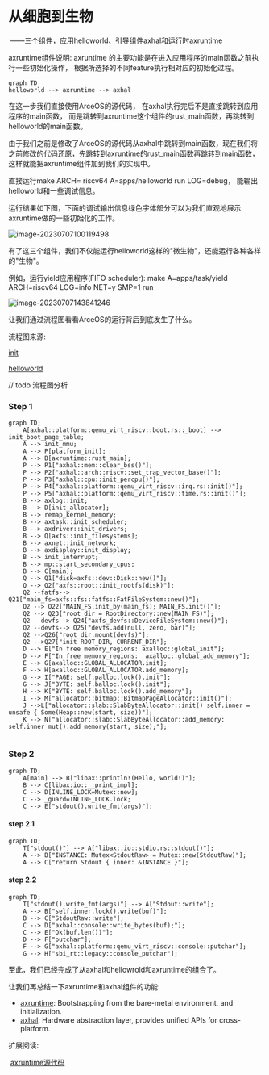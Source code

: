 # 从细胞到生物 

​	 ——三个组件，应⽤helloworld、引导组件axhal和运⾏时axruntime

axruntime组件说明: axruntime 的主要功能是在进入应用程序的main函数之前执行一些初始化操作， 根据所选择的不同feature执行相对应的初始化过程。 

```mermaid
graph TD
helloworld --> axruntime --> axhal
```

在这一步我们直接使用ArceOS的源代码， 在axhal执行完后不是直接跳转到应用程序的main函数， 而是跳转到axruntime这个组件的rust_main函数，再跳转到helloworld的main函数。

由于我们之前是修改了ArceOS的源代码从axhal中跳转到main函数，现在我们将之前修改的代码还原，先跳转到axruntime的rust_main函数再跳转到main函数，这样就能把axruntime组件加到我们的实现中。

直接运行make ARCH= riscv64 A=apps/helloworld run LOG=debug， 能输出helloworld和一些调试信息。

运行结果如下图，下面的调试输出信息绿色字体部分可以为我们直观地展示axruntime做的一些初始化的工作。

![image-20230707100119498](https://s2.loli.net/2023/07/07/5j7mDSt3oNqMHyd.png)

有了这三个组件，我们不仅能运行helloworld这样的"微生物"，还能运行各种各样的"生物"。

例如，运行yield应用程序(FIFO scheduler): make A=apps/task/yield ARCH=riscv64 LOG=info NET=y SMP=1 run

![image-20230707143841246](https://s2.loli.net/2023/07/07/OgBFrv8T1bmjEnG.png)

让我们通过流程图看看ArceOS的运行背后到底发生了什么。

流程图来源: 

[init](https://github.com/rcore-os/arceos/blob/main/doc/init.md)

[helloworld](https://github.com/rcore-os/arceos/blob/main/doc/apps_helloworld.md)



// todo 流程图分析



### Step 1

```mermaid
graph TD;
    A[axhal::platform::qemu_virt_riscv::boot.rs::_boot] --> init_boot_page_table;
    A --> init_mmu;
    A --> P[platform_init];
    A --> B[axruntime::rust_main];
    P --> P1["axhal::mem::clear_bss()"];
    P --> P2["axhal::arch::riscv::set_trap_vector_base()"];
    P --> P3["axhal::cpu::init_percpu()"];
    P --> P4["axhal::platform::qemu_virt_riscv::irq.rs::init()"];
    P --> P5["axhal::platform::qemu_virt_riscv::time.rs::init()"];
    B --> axlog::init;
    B --> D[init_allocator];
    B --> remap_kernel_memory;
    B --> axtask::init_scheduler;
    B --> axdriver::init_drivers;
    B --> Q[axfs::init_filesystems];
    B --> axnet::init_network;
    B --> axdisplay::init_display;
    B --> init_interrupt;
    B --> mp::start_secondary_cpus;
    B --> C[main];
    Q --> Q1["disk=axfs::dev::Disk::new()"];
    Q --> Q2["axfs::root::init_rootfs(disk)"];
    Q2 --fatfs--> Q21["main_fs=axfs::fs::fatfs::FatFileSystem::new()"];
    Q2 --> Q22["MAIN_FS.init_by(main_fs); MAIN_FS.init()"];
    Q2 --> Q23["root_dir = RootDirectory::new(MAIN_FS)"];
    Q2 --devfs--> Q24["axfs_devfs::DeviceFileSystem::new()"];
    Q2 --devfs--> Q25["devfs.add(null, zero, bar)"];
    Q2 -->Q26["root_dir.mount(devfs)"];
    Q2 -->Q27["init ROOT_DIR, CURRENT_DIR"];
    D --> E["In free memory_regions: axalloc::global_init"];
    D --> F["In free memory_regions:  axalloc::global_add_memory"];
    E --> G[axalloc::GLOBAL_ALLOCATOR.init];
    F --> H[axalloc::GLOBAL_ALLOCATOR.add_memory];
    G --> I["PAGE: self.palloc.lock().init"];
    G --> J["BYTE: self.balloc.lock().init"];
    H --> K["BYTE: self.balloc.lock().add_memory"];
    I --> M["allocator::bitmap::BitmapPageAllocator::init()"];
    J -->L["allocator::slab::SlabByteAllocator::init() self.inner = unsafe { Some(Heap::new(start, size))"];
    K --> N["allocator::slab::SlabByteAllocator::add_memory:  self.inner_mut().add_memory(start, size);"];


```

### Step 2

```mermaid
graph TD;
    A[main] --> B["libax::println!(Hello, world!)"];
    B --> C[libax:io::__print_impl];
    C --> D[INLINE_LOCK=Mutex::new];
    C --> _guard=INLINE_LOCK.lock;
    C --> E["stdout().write_fmt(args)"];
```



#### step 2.1

```mermaid
graph TD;
    T["stdout()"] --> A["libax::io::stdio.rs::stdout()"];
    A --> B["INSTANCE: Mutex<StdoutRaw> = Mutex::new(StdoutRaw)"];
    A --> C["return Stdout { inner: &INSTANCE }"];
```



#### step 2.2



```mermaid
graph TD;
    T["stdout().write_fmt(args)"] --> A["Stdout::write"];
    A --> B["self.inner.lock().write(buf)"];
    B --> C["StdoutRaw::write"];
    C --> D["axhal::console::write_bytes(buf);"];
    C --> E["Ok(buf.len())"];
    D --> F["putchar"];
    F --> G["axhal::platform::qemu_virt_riscv::console::putchar"];
    G --> H["sbi_rt::legacy::console_putchar"];
```



至此，我们已经完成了从axhal和hellowrold和axruntime的组合了。

让我们再总结一下axruntime和axhal组件的功能: 

- [axruntime](https://github.com/rcore-os/arceos/blob/main/modules/axruntime): Bootstrapping from the bare-metal environment, and initialization.
- [axhal](https://github.com/rcore-os/arceos/blob/main/modules/axhal): Hardware abstraction layer, provides unified APIs for cross-platform.

扩展阅读: 

​		[axruntime源代码](https://github.com/rcore-os/arceos/tree/main/modules/axruntime) 